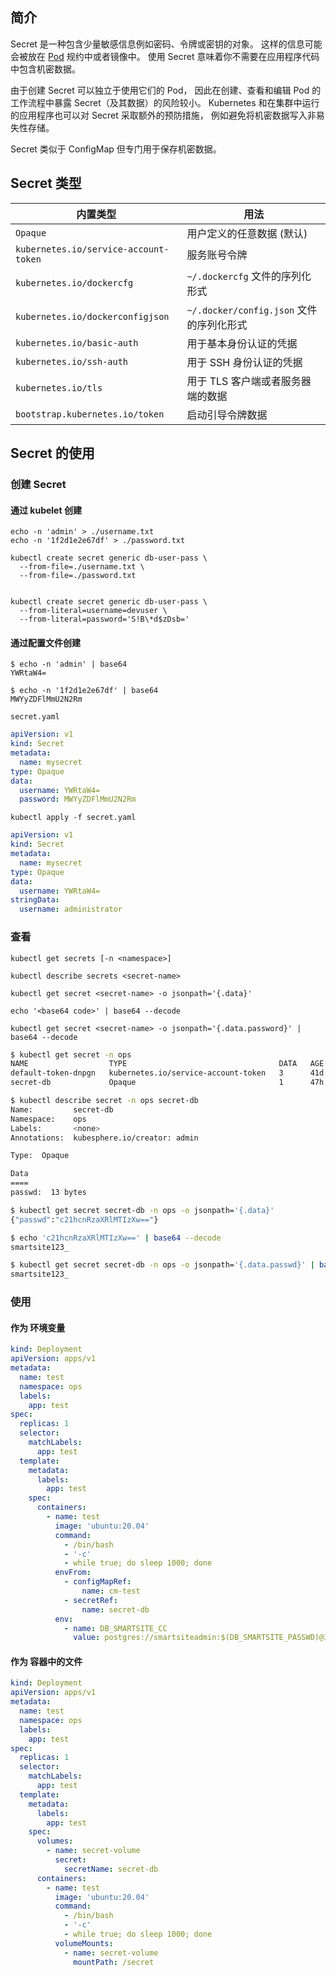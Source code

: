

## 简介

Secret 是一种包含少量敏感信息例如密码、令牌或密钥的对象。 这样的信息可能会被放在 [Pod](https://kubernetes.io/zh-cn/docs/concepts/workloads/pods/) 规约中或者镜像中。 使用 Secret 意味着你不需要在应用程序代码中包含机密数据。

由于创建 Secret 可以独立于使用它们的 Pod， 因此在创建、查看和编辑 Pod 的工作流程中暴露 Secret（及其数据）的风险较小。 Kubernetes 和在集群中运行的应用程序也可以对 Secret 采取额外的预防措施， 例如避免将机密数据写入非易失性存储。

Secret 类似于 ConfigMap 但专门用于保存机密数据。



## Secret 类型

| 内置类型                              | 用法                                     |
| ------------------------------------- | ---------------------------------------- |
| `Opaque`                              | 用户定义的任意数据 (默认)                |
| `kubernetes.io/service-account-token` | 服务账号令牌                             |
| `kubernetes.io/dockercfg`             | `~/.dockercfg` 文件的序列化形式          |
| `kubernetes.io/dockerconfigjson`      | `~/.docker/config.json` 文件的序列化形式 |
| `kubernetes.io/basic-auth`            | 用于基本身份认证的凭据                   |
| `kubernetes.io/ssh-auth`              | 用于 SSH 身份认证的凭据                  |
| `kubernetes.io/tls`                   | 用于 TLS 客户端或者服务器端的数据        |
| `bootstrap.kubernetes.io/token`       | 启动引导令牌数据                         |



## Secret 的使用

### 创建 Secret

#### 通过 kubelet 创建

```shell
echo -n 'admin' > ./username.txt
echo -n '1f2d1e2e67df' > ./password.txt

kubectl create secret generic db-user-pass \
  --from-file=./username.txt \
  --from-file=./password.txt


kubectl create secret generic db-user-pass \
  --from-literal=username=devuser \
  --from-literal=password='S!B\*d$zDsb='
```

#### 通过配置文件创建

```shell
$ echo -n 'admin' | base64
YWRtaW4=

$ echo -n '1f2d1e2e67df' | base64
MWYyZDFlMmU2N2Rm

```

`secret.yaml`

```yaml
apiVersion: v1
kind: Secret
metadata:
  name: mysecret
type: Opaque
data:
  username: YWRtaW4=
  password: MWYyZDFlMmU2N2Rm
```



```shell
kubectl apply -f secret.yaml
```



```yaml
apiVersion: v1
kind: Secret
metadata:
  name: mysecret
type: Opaque
data:
  username: YWRtaW4=
stringData:
  username: administrator
```



### 查看 

 ```shell
 kubectl get secrets [-n <namespace>]
 
 kubectl describe secrets <secret-name>
 
 kubectl get secret <secret-name> -o jsonpath='{.data}'
 
 echo '<base64 code>' | base64 --decode
 
 kubectl get secret <secret-name> -o jsonpath='{.data.password}' | base64 --decode
 ```

```bash
$ kubectl get secret -n ops
NAME                  TYPE                                  DATA   AGE
default-token-dnpgn   kubernetes.io/service-account-token   3      41d
secret-db             Opaque                                1      47h

$ kubectl describe secret -n ops secret-db
Name:         secret-db
Namespace:    ops
Labels:       <none>
Annotations:  kubesphere.io/creator: admin

Type:  Opaque

Data
====
passwd:  13 bytes

$ kubectl get secret secret-db -n ops -o jsonpath='{.data}'
{"passwd":"c21hcnRzaXRlMTIzXw=="}

$ echo 'c21hcnRzaXRlMTIzXw==' | base64 --decode
smartsite123_

$ kubectl get secret secret-db -n ops -o jsonpath='{.data.passwd}' | base64 --decode
smartsite123_

```

### 使用

#### 作为 环境变量

```yaml
kind: Deployment
apiVersion: apps/v1
metadata:
  name: test
  namespace: ops
  labels:
    app: test
spec:
  replicas: 1
  selector:
    matchLabels:
      app: test
  template:
    metadata:
      labels:
        app: test
    spec:
      containers:
        - name: test
          image: 'ubuntu:20.04'
          command:
            - /bin/bash
            - '-c'
            - while true; do sleep 1000; done
          envFrom:
            - configMapRef:
                name: cm-test
            - secretRef:
                name: secret-db
          env:
            - name: DB_SMARTSITE_CC
              value: postgres://smartsiteadmin:$(DB_SMARTSITE_PASSWD)@10.8.30.156:5432/SmartSite

```

#### 作为 容器中的文件

```yaml
kind: Deployment
apiVersion: apps/v1
metadata:
  name: test
  namespace: ops
  labels:
    app: test
spec:
  replicas: 1
  selector:
    matchLabels:
      app: test
  template:
    metadata:
      labels:
        app: test
    spec:
      volumes:
        - name: secret-volume
          secret:
            secretName: secret-db
      containers:
        - name: test
          image: 'ubuntu:20.04'
          command:
            - /bin/bash
            - '-c'
            - while true; do sleep 1000; done
          volumeMounts:
            - name: secret-volume
              mountPath: /secret

```



